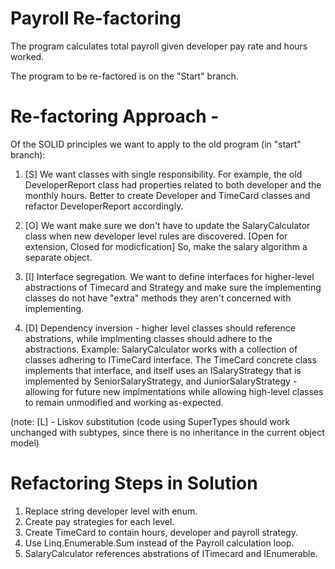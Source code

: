 ﻿# Payroll Re-factoring

The program calculates total payroll given developer pay rate and hours worked.

The program to be re-factored is on the "Start" branch.

# Re-factoring Approach -

Of the SOLID principles we want to apply to the old program (in "start" branch):
1. [S] We want classes with single responsibility. For example, the old DeveloperReport
class had properties related to both developer and the monthly hours. Better to
create Developer and TimeCard classes and refactor DeveloperReport accordingly.

2. [O] We want make sure we don't have to update the SalaryCalculator class when new
developer level rules are discovered. [Open for extension, Closed for modicfication]
So, make the salary algorithm a separate object.

3. [I] Interface segregation. We want to define interfaces for higher-level
abstractions of Timecard and  Strategy and make sure the implementing classes do not 
have "extra" methods they aren't concerned with implementing.

4. [D] Dependency inversion - higher level classes should reference abstrations, while
implmenting classes should adhere to the abstractions. Example: SalaryCalculator
works with a collection of classes adhering to ITimeCard interface. The TimeCard
concrete class implements that interface, and itself uses an ISalaryStrategy that
is implemented by SeniorSalaryStrategy, and JuniorSalaryStrategy - allowing
for future new implmentations while allowing high-level classes to remain
unmodified and working as-expected. 

(note: [L] - Liskov substitution (code using SuperTypes should work unchanged with
subtypes, since there is no inheritance in the current object model)

# Refactoring Steps in Solution

1. Replace string developer level with enum.
2. Create pay strategies for each level.
3. Create TimeCard to contain hours, developer and payroll strategy.
4. Use Linq.Enumerable.Sum instead of the Payroll calculation loop.
5. SalaryCalculator references abstrations of ITimecard and IEnumerable.

